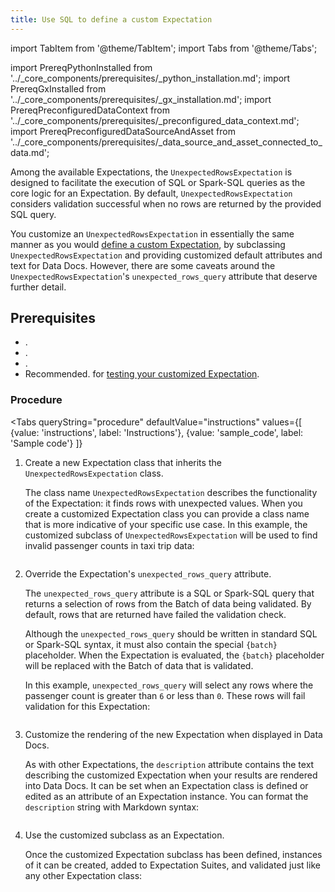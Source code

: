 ```yaml
---
title: Use SQL to define a custom Expectation
---
```

import TabItem from '@theme/TabItem';
import Tabs from '@theme/Tabs';

import PrereqPythonInstalled from '../_core_components/prerequisites/_python_installation.md';
import PrereqGxInstalled from '../_core_components/prerequisites/_gx_installation.md';
import PrereqPreconfiguredDataContext from '../_core_components/prerequisites/_preconfigured_data_context.md';
import PrereqPreconfiguredDataSourceAndAsset from '../_core_components/prerequisites/_data_source_and_asset_connected_to_data.md';

Among the available Expectations, the `UnexpectedRowsExpectation` is designed to facilitate the execution of SQL or Spark-SQL queries as the core logic for an Expectation.  By default, `UnexpectedRowsExpectation` considers validation successful when no rows are returned by the provided SQL query.

You customize an `UnexpectedRowsExpectation` in essentially the same manner as you would [define a custom Expectation](/core/customize_expectations/define_a_custom_expectation_class.md), by subclassing `UnexpectedRowsExpectation` and providing customized default attributes and text for Data Docs. However, there are some caveats around the `UnexpectedRowsExpectation`'s `unexpected_rows_query` attribute that deserve further detail.

<!-- TODO: Do we want to discuss custom `_validate(...)` logic here, or should that be held for a future topic on building custom Expectation classes from scratch? -->

<!-- Additionally, the `UnexpectedRowsExpectation`'s use of SQL or Spark-SQL queries makes it uniquely suitable for customized validation logic.  Although the default behavior of an `UnexpectedRowsExpectation` is to treat returned rows as having failed validation, you can override this default by providing a custom `_validate(...)` method for your customized subclass of `UnexpectedRowsExpectation`. -->

<h2>Prerequisites</h2>

- <PrereqPythonInstalled/>.
- <PrereqGxInstalled/>.
- <PrereqPreconfiguredDataContext/>.
- Recommended. <PrereqPreconfiguredDataSourceAndAsset/> for [testing your customized Expectation](/core/define_expectations/test_an_expectation.md).

### Procedure

<Tabs 
   queryString="procedure"
   defaultValue="instructions"
   values={[
      {value: 'instructions', label: 'Instructions'},
      {value: 'sample_code', label: 'Sample code'}
   ]}
>

<TabItem value="instructions" label="Instructions">

1. Create a new Expectation class that inherits the `UnexpectedRowsExpectation` class.
  
   The class name `UnexpectedRowsExpectation` describes the functionality of the Expectation: it finds rows with unexpected values.  When you create a customized Expectation class you can provide a class name that is more indicative of your specific use case.  In this example, the customized subclass of `UnexpectedRowsExpectation` will be used to find invalid passenger counts in taxi trip data:

   ```python title="Python" name="docs/docusaurus/docs/core/customize_expectations/_examples/use_sql_to_define_a_custom_expectation.py - define a more descriptive name for an UnexpectedRowsExpectation"
   ```

2. Override the Expectation's `unexpected_rows_query` attribute.

   The `unexpected_rows_query` attribute is a SQL or Spark-SQL query that returns a selection of rows from the Batch of data being validated.  By default, rows that are returned have failed the validation check.

   Although the `unexpected_rows_query` should be written in standard SQL or Spark-SQL syntax, it must also contain the special `{batch}` placeholder.  When the Expectation is evaluated, the `{batch}` placeholder will be replaced with the Batch of data that is validated.

   In this example, `unexpected_rows_query` will select any rows where the passenger count is greater than `6` or less than `0`.  These rows will fail validation for this Expectation:

   ```python title="Python" name="docs/docusaurus/docs/core/customize_expectations/_examples/use_sql_to_define_a_custom_expectation.py - define the query for an UnexpectedRowsExpectation"
   ```

3. Customize the rendering of the new Expectation when displayed in Data Docs.

   As with other Expectations, the `description` attribute contains the text describing the customized Expectation when your results are rendered into Data Docs.  It can be set when an Expectation class is defined or edited as an attribute of an Expectation instance.  You can format the `description` string with Markdown syntax:

   ```python title="Python" name="docs/docusaurus/docs/core/customize_expectations/_examples/use_sql_to_define_a_custom_expectation.py - define a custom UnexpectedRowsExpectation"
   ```

4. Use the customized subclass as an Expectation.

   Once the customized Expectation subclass has been defined, instances of it can be created, added to Expectation Suites, and validated just like any other Expectation class:

   ```python title="Python" name="docs/docusaurus/docs/core/customize_expectations/_examples/use_sql_to_define_a_custom_expectation.py - instantiate the custom SQL Expectation"
   ```

</TabItem>

<TabItem value="sample_code" label="Sample code">

```python title="Python" name="docs/docusaurus/docs/core/customize_expectations/_examples/use_sql_to_define_a_custom_expectation.py - full code example"
```

</TabItem>

</Tabs>